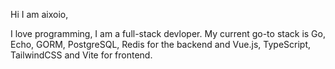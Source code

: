 Hi I am aixoio,

I love programming, I am a full-stack devloper. My current go-to stack is Go, Echo, GORM, PostgreSQL, Redis for the backend and Vue.js, TypeScript, TailwindCSS and Vite for frontend.
